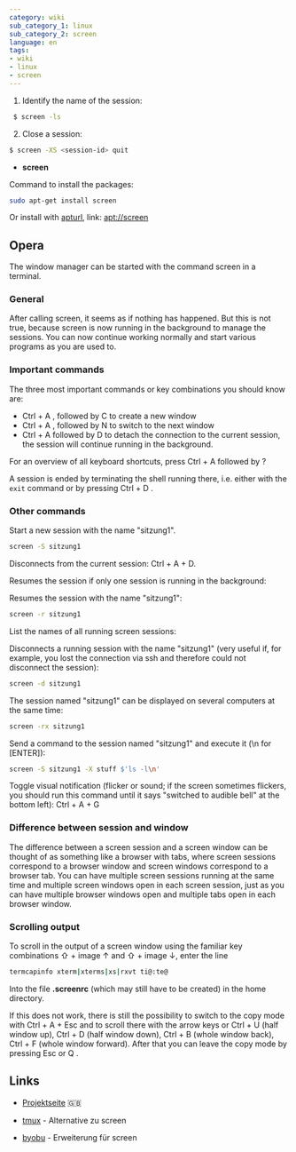 ```yaml
---
category: wiki
sub_category_1: linux
sub_category_2: screen
language: en
tags:
- wiki
- linux
- screen
---
```


1.  Identify the name of the session:

```bash
 $ screen -ls
```

2.  Close a session:

```bash
$ screen -XS <session-id> quit
```

- **screen**

Command to install the packages:

```bash
sudo apt-get install screen
```

Or install with [apturl](https://wiki.ubuntuusers.de/apturl/), link: [apt://screen](apt://screen "apt://screen")

## Opera

The window manager can be started with the command screen in a terminal.

### General

After calling screen, it seems as if nothing has happened. But this is not true, because screen is now running in the background to manage the sessions. You can now continue working normally and start various programs as you are used to.

### Important commands

The three most important commands or key combinations you should know are:

- Ctrl + A , followed by C to create a new window
- Ctrl + A , followed by N to switch to the next window
- Ctrl + A followed by D to detach the connection to the current session, the session will continue running in the background.

For an overview of all keyboard shortcuts, press Ctrl + A followed by ?

A session is ended by terminating the shell running there, i.e. either with the `exit` command or by pressing Ctrl + D .

### Other commands

Start a new session with the name "sitzung1".

```bash
screen -S sitzung1
```

Disconnects from the current session: Ctrl + A + D.

Resumes the session if only one session is running in the background:

Resumes the session with the name "sitzung1":

```bash
screen -r sitzung1
```

List the names of all running screen sessions:

Disconnects a running session with the name "sitzung1" (very useful if, for example, you lost the connection via ssh and therefore could not disconnect the session):

```bash
screen -d sitzung1
```

The session named "sitzung1" can be displayed on several computers at the same time:

```bash
screen -rx sitzung1
```

Send a command to the session named "sitzung1" and execute it (\n for \[ENTER\]):

```bash
screen -S sitzung1 -X stuff $'ls -l\n'
```

Toggle visual notification (flicker or sound; if the screen sometimes flickers, you should run this command until it says "switched to audible bell" at the bottom left): Ctrl + A + G

### Difference between session and window

The difference between a screen session and a screen window can be thought of as something like a browser with tabs, where screen sessions correspond to a browser window and screen windows correspond to a browser tab. You can have multiple screen sessions running at the same time and multiple screen windows open in each screen session, just as you can have multiple browser windows open and multiple tabs open in each browser window.

### Scrolling output

To scroll in the output of a screen window using the familiar key combinations ⇧ + image ↑ and ⇧ + image ↓, enter the line

```bash
termcapinfo xterm|xterms|xs|rxvt ti@:te@
```

Into the file **.screenrc** (which may still have to be created) in the home directory.

If this does not work, there is still the possibility to switch to the copy mode with Ctrl + A + Esc and to scroll there with the arrow keys or Ctrl + U (half window up), Ctrl + D (half window down), Ctrl + B (whole window back), Ctrl + F (whole window forward). After that you can leave the copy mode by pressing Esc or Q .

## Links

-   [Projektseite](https://www.gnu.org/software/screen/screen.html) 🇬🇧

-   [tmux](https://wiki.ubuntuusers.de/tmux/) - Alternative zu screen

-   [byobu](https://wiki.ubuntuusers.de/byobu/) - Erweiterung für screen
